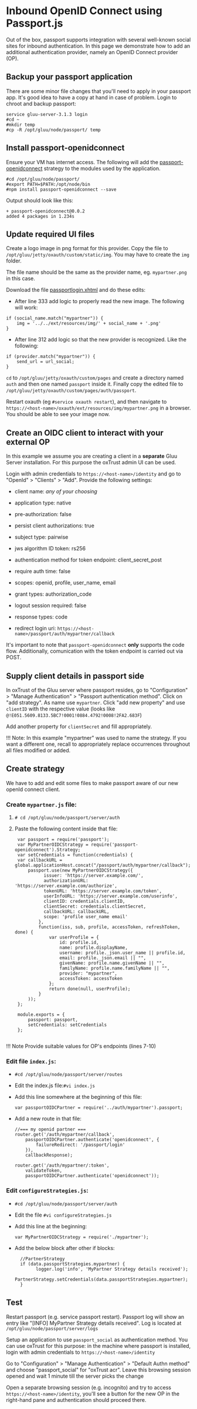 # Inbound OpenID Connect using Passport.js

Out of the box, passport supports integration with several well-known social sites for inbound authentication. In this page we demonstrate how to add an additional authentication provider, namely an OpenID Connect provider (OP).

## Backup your passport application

There are some minor file changes that you'll need to apply in your passport app. It's good idea to have a copy at hand in case of problem. Login to chroot and backup passport:

```
service gluu-server-3.1.3 login
#cd ~ 
#mkdir temp
#cp -R /opt/gluu/node/passport/ temp
``` 

## Install passport-openidconnect

Ensure your VM has internet access. The following will add the [passport-openidconnect](https://github.com/jaredhanson/passport-openidconnect) strategy to the modules used by the application.

```
#cd /opt/gluu/node/passport/
#export PATH=$PATH:/opt/node/bin
#npm install passport-openidconnect --save
```

Output should look like this:
```
+ passport-openidconnect@0.0.2
added 4 packages in 1.234s
```

## Update required UI files

Create a logo image in png format for this provider. Copy the file to `/opt/gluu/jetty/oxauth/custom/static/img`. You may have to create the `img` folder. 

The file name should be the same as the provider name, eg. `mypartner.png` in this case.

Download the file [passportlogin.xhtml]() and do these edits:

- After line 333 add logic to properly read the new image. The following will work:

```
if (social_name.match("mypartner")) {
	img = '../../ext/resources/img/' + social_name + '.png'
}
```

- After line 312 add logic so that the new provider is recognized. Like the following:

```
if (provider.match("mypartner")) {
	send_url = url_social;
}
```

`cd` to `/opt/gluu/jetty/oxauth/custom/pages` and create a directory named `auth` and then one named `passport` inside it. 
Finally copy the edited file to `/opt/gluu/jetty/oxauth/custom/pages/auth/passport`.

Restart oxauth (eg `#service oxauth restart`), and then navigate to `https://<host-name>/oxauth/ext/resources/img/mypartner.png` in a browser. You should be able to see your image now.

## Create an OIDC client to interact with your external OP

In this example we assume you are creating a client in a **separate** Gluu Server installation. For this purpose the oxTrust admin UI can be used. 

Login with admin credentials to `https://<host-name>/identity` and go to "OpenId" > "Clients" > "Add". Provide the following settings:

- client name: *any of your choosing*

- application type: native

- pre-authorization: false

- persist client authorizations: true

- subject type: pairwise

- jws algorithm ID token: rs256

- authentication method for token endpoint: client_secret_post

- require auth time: false

- scopes: openid, profile, user_name, email

- grant types: authorization_code

- logout session required: false

- response types: code

- redirect login uri: `https://<host-name>/passport/auth/mypartner/callback` 


It's important to note that `passport-openidconnect` **only** supports the code flow. Additionally, comunication with the token endpoint is carried out via POST.

## Supply client details in passport side

In oxTrust of the Gluu server where passport resides, go to "Configuration" >  "Manage Authentication" > "Passport authentication method". Click on "add strategy". As name use `mypartner`. Click "add new property" and use `clientID` with the respective value (looks like `@!E051.5609.8133.5BC7!0001!0884.4792!0008!2FA2.683F`)

Add another property for `clientSecret` and fill appropriately.


!!! Note:
    In this example "mypartner" was used to name the strategy. If you want a different one, recall to appropriately replace occurrences throughout all files modified or added.
    
## Create strategy

We have to add and edit some files to make passport aware of our new openId connect client.

### Create `mypartner.js` file:

  1. `# cd /opt/gluu/node/passport/server/auth`
  1. Paste the following content inside that file:

     ```
      var passport = require('passport');
      var MyPartnerOIDCStrategy = require('passport-openidconnect').Strategy;
      var setCredentials = function(credentials) {
      var callbackURL = global.applicationHost.concat("/passport/auth/mypartner/callback");
          passport.use(new MyPartnerOIDCStrategy({
      			issuer: 'https://server.example.com/',
      			authorizationURL: 'https://server.example.com/authorize',
      			tokenURL: 'https://server.example.com/token',
      			userInfoURL: 'https://server.example.com/userinfo',
      			clientID: credentials.clientID,
      			clientSecret: credentials.clientSecret,
      			callbackURL: callbackURL,
      			scope: 'profile user_name email'
              },
              function(iss, sub, profile, accessToken, refreshToken, done) {
                  var userProfile = {
                      id: profile.id,
                      name: profile.displayName,
                      username: profile._json.user_name || profile.id,
                      email: profile._json.email || "",
                      givenName: profile.name.givenName || "",
                      familyName: profile.name.familyName || "",
                      provider: "mypartner",
                      accessToken: accessToken
                  };
                  return done(null, userProfile);
              }
          ));
      };

      module.exports = {
          passport: passport,
          setCredentials: setCredentials
      };
  
      ```

!!! Note
    Provide suitable values for OP's endpoints (lines 7-10)

### Edit file `index.js`:
 - `#cd /opt/gluu/node/passport/server/routes`
 - Edit the index.js file:`#vi index.js`
 - Add this line somewhere at the beginning of this file: 

    ```
    var passportOIDCPartner = require('../auth/mypartner').passport;
    ```
    
 - Add a new route in that file:

    ```
    //=== my openid partner ===
    router.get('/auth/mypartner/callback',
        passportOIDCPartner.authenticate('openidconnect', {
            failureRedirect: '/passport/login'
        }),
        callbackResponse);

    router.get('/auth/mypartner/:token',
        validateToken,
        passportOIDCPartner.authenticate('openidconnect'));
    ```

### Edit `configureStrategies.js`:

- `#cd /opt/gluu/node/passport/server/auth`
- Edit the file `#vi configureStrategies.js`
- Add this line at the beginning:

   ```
   var MyPartnerOIDCStrategy = require('./mypartner');

   ```
   
- Add the below block after other if blocks:
  
    ```
      //PartnerStrategy
      if (data.passportStrategies.mypartner) {
            logger.log('info', 'MyPartner Strategy details received');
            PartnerStrategy.setCredentials(data.passportStrategies.mypartner);
      }
    ```        

## Test

Restart passport (e.g. service passport restart). Passport log will show an entry like "[INFO] MyPartner Strategy details received". Log is located at `/opt/gluu/node/passport/server/logs` 

Setup an application to use `passport_social` as authentication method. You can use oxTrust for this purpose: in the machine where passport is installed, login with admin credentials to `https://<host-name>/identity` 

Go to "Configuration" >  "Manage Authentication" > "Default Authn method" and choose "passport_social" for "oxTrust acr". Leave this browsing session opened and wait 1 minute till the server picks the change

Open a separate browsing session (e.g. incognito) and try to access `https://<host-name>/identity`, you'll see a button for the new OP in the right-hand pane and authentication should proceed there.

